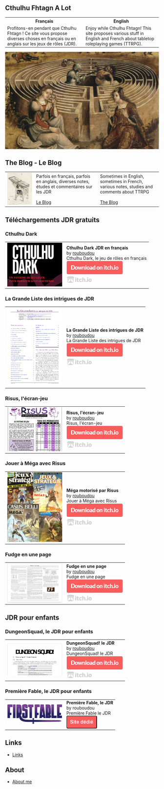 ## Cthulhu Fhtagn A Lot

<table>
<tr>
<th> Français </th>
<th> English </th>
</tr>
<tr>
<td> Profitons-en pendant que Cthulhu Fhtagn ! Ce site vous propose diverses choses en français ou en anglais sur les jeux de rôles (JDR). </td>
<td> Enjoy while Cthulhu Fhtagn! This site proposes various stuff in English and French about tabletop roleplaying games (TTRPG). </td>
</tr>
</table>


![Logo](images/logo-minotaure.png "logo")

## The Blog - Le Blog

<table>
<tr>
<td>
<img src="./images/lutrin.png" width="400px">
</td>
<td>
Parfois en français, parfois en anglais, diverses notes, études et commentaires sur les JDR
<br><br>
<a href="./blog/202205/">Le Blog</a>
</td>
<td>
Sometimes in English, sometimes in French, various notes, studies and comments about TTRPG
<br><br>
<a href="./blog/202205/">The Blog</a>
</td>
</tr>
</table>

## Téléchargements JDR gratuits

### Cthulhu Dark

<table>
<tr><td><a href="https://rouboudou.itch.io/cthulhu-dark-jdr"><img src="./images/cthulhu-dark/proj.png" width="180px"></a></td>
<td><b>Cthulhu Dark JDR en français</b><br>
by <a href="https://rouboudou.itch.io">rouboudou</a><br>
Cthulhu Dark, le jeu de rôles en français<br>
<a href="https://rouboudou.itch.io/cthulhu-dark-jdr"><img src="./images/download.png"></a><br>
<a href="https://itch.io"><img src="./images/itch.png"></a></td></tr>
</table>

### La Grande Liste des intrigues de JDR

<table>
<tr><td><a href="https://rouboudou.itch.io/la-grande-liste-des-intrigues-de-jdr"><img src="./images/grande-liste/proj2.png" width="180px"></a></td>
<td><b>La Grande Liste des intrigues de JDR</b><br>
by <a href="https://rouboudou.itch.io">rouboudou</a><br>
La Grande Liste des intrigues de JDR<br>
<a href="https://rouboudou.itch.io/la-grande-liste-des-intrigues-de-jdr"><img src="./images/download.png"></a><br>
<a href="https://itch.io"><img src="./images/itch.png"></a></td></tr>
</table>

### Risus, l'écran-jeu

<table>
<tr><td><a href="https://rouboudou.itch.io/risus"><img src="./images/risus/proj.png" width="180px"></a></td>
<td><b>Risus, l'écran-jeu</b><br>
by <a href="https://rouboudou.itch.io">rouboudou</a><br>
Risus, l'écran-jeu<br>
<a href="https://rouboudou.itch.io/risus"><img src="./images/download.png"></a><br>
<a href="https://itch.io"><img src="./images/itch.png"></a></td></tr>
</table>

### Jouer à Méga avec Risus

<table>
<tr><td><a href="https://rouboudou.itch.io/mega"><img src="./images/mega/proj.png" width="180px"></a></td>
<td><b>Méga motorisé par Risus</b><br>
by <a href="https://rouboudou.itch.io">rouboudou</a><br>
Jouer à Méga avec Risus<br>
<a href="https://rouboudou.itch.io/mega"><img src="./images/download.png"></a><br>
<a href="https://itch.io"><img src="./images/itch.png"></a></td></tr>
</table>

### Fudge en une page

<table>
<tr><td><a href="https://rouboudou.itch.io/fudge"><img src="./images/fudge/proj.png" width="180px"></a></td>
<td><b>Fudge en une page</b><br>
by <a href="https://rouboudou.itch.io">rouboudou</a><br>
Fudge en une page<br>
<a href="https://rouboudou.itch.io/fudge"><img src="./images/download.png"></a><br>
<a href="https://itch.io"><img src="./images/itch.png"></a></td></tr>
</table>

## JDR pour enfants

### DungeonSquad, le JDR pour enfants

<table>
<tr><td><a href="https://rouboudou.itch.io/dungeonsquad-fr"><img src="./images/dungeonsquad/proj.png" width="180px"></a></td>
<td><b>DungeonSquad! le JDR</b><br>
by <a href="https://rouboudou.itch.io">rouboudou</a><br>
DungeonSquad! le JDR<br>
<a href="https://rouboudou.itch.io/dungeonsquad-fr"><img src="./images/download.png"></a><br>
<a href="https://itch.io"><img src="./images/itch.png"></a></td></tr>
</table>

### Première Fable, le JDR pour enfants

<table>
<tr><td><a href="https://orey.github.io/premierefable"><img src="./images/premierefable/proj.png" width="180px"></a></td>
<td><b>Première Fable, le JDR</b><br>
by rouboudou<br>
Première Fable le JDR<br>
<a href="https://orey.github.io/premierefable"><button type="submit" style="font-size:16px;border-radius: 4px;font-weight: bold;background:#fa5c5c;color:white;padding:10px" onclick="window.location.href='https://orey.github.io/premierefable';">Site dédié</button></a><br>
</table>


## Links

* [Links](links.md)

## About

* [About me](about.md)


